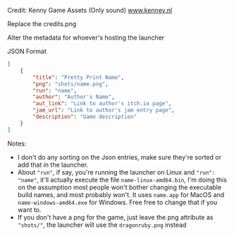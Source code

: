 Credit: Kenny Game Assets (Only sound) www.kenney.nl

Replace the credits.png

Alter the metadata for whoever's hosting the launcher

JSON Format
```Json
[
    {
        "title": "Pretty Print Name",
        "png": "shots/name.png",
        "run": "name",
        "author": "Author's Name",
        "aut_link": "Link to author's itch.io page",
        "jam_url": "Link to author's jam entry page",
        "description": "Game description"
    }
]
```
Notes:
* I don't do any sorting on the Json entries, make sure they're sorted or add that in the launcher.
* About `"run"`, if say, you're running the launcher on Linux and `"run": "name"`, it'll actually execute the file `name-linux-amd64.bin`, I'm doing this on the assumption most people won't bother changing the executable build names, and most probably won't. It uses `name.app` for MacOS and `name-windows-amd64.exe` for Windows. Free free to change that if you want to. 
* If you don't have a png for the game, just leave the png attribute as `"shots/"`, the launcher will use the `dragonruby.png` instead
